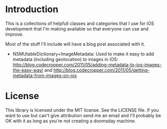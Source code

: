 # Introduction

This is a collections of helpfull classes and categories that I use for iOS development that I'm making available so that everyone can use and improve.

Most of the stuff I'll include will have a blog post associated with it.

* NSMUtableDictionary+ImageMetadata: Used to make it easy to add metadata (including geolocation) to images in iOS: http://blog.codecropper.com/2011/05/adding-metadata-to-ios-images-the-easy-way/ and http://blog.codecropper.com/2011/05/getting-metadata-from-images-on-ios


# License

This library is licensed under the MIT license. See the LICENSE file. If you want to use but can't give attribution send me an email and I'll probably be OK with it as long as you're not creating a doomsday machine.
